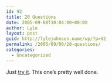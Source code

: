 ```yaml
---
id: 92
title: 20 Questions
date: 2005-09-08T10:04:00+00:00
author: Lyle
layout: post
guid: http://lylejohnson.name/wp/?p=92
permalink: /2005/09/08/20-questions/
categories:
  - Uncategorized
---
```

Just [try it](http://www.20q.net/index.html). This one&#8217;s pretty well done.